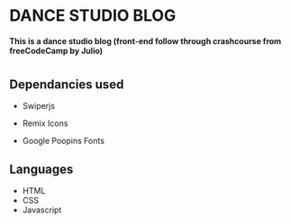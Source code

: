 # DANCE STUDIO BLOG
#### This is a dance studio blog (front-end follow through crashcourse from freeCodeCamp by Julio)
###

#

## Dependancies used

* Swiperjs

* Remix Icons

* Google Poopins Fonts

## Languages
* HTML
* CSS
* Javascript

